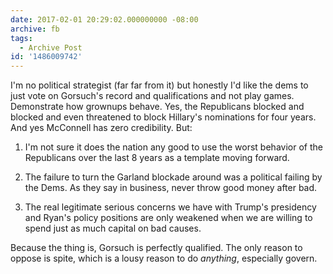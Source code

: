 ```yaml
---
date: 2017-02-01 20:29:02.000000000 -08:00
archive: fb
tags: 
  - Archive Post
id: '1486009742'
---
```


I'm no political strategist (far far from it) but honestly I'd like the dems to just vote on Gorsuch's record and qualifications and not play games. Demonstrate how grownups behave. Yes, the Republicans blocked and blocked and even threatened to block Hillary's nominations for four years. And yes McConnell has zero credibility. But:

1. I'm not sure it does the nation any good to use the worst behavior of the Republicans over the last 8 years as a template moving forward.

2. The failure to turn the Garland blockade around was a political failing by the Dems. As they say in business, never throw good money after bad.

3. The real legitimate serious concerns we have with Trump's presidency and Ryan's policy positions are only weakened when we are willing to spend just as much capital on bad causes.

Because the thing is, Gorsuch is perfectly qualified. The only reason to oppose is spite, which is a lousy reason to do *anything*, especially govern.
